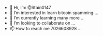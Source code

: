 - 👋 Hi, I’m @Stain0147
- 👀 I’m interested in learn bitcoin spamming ...
- 🌱 I’m currently learning many more ...
- 💞️ I’m looking to collaborate on ...
- 📫 How to reach me 7026608928 ...

<!---
Stain0147/Stain0147 is a ✨ special ✨ repository because its `README.md` (this file) appears on your GitHub profile.
You can click the Preview link to take a look at your changes.
--->
